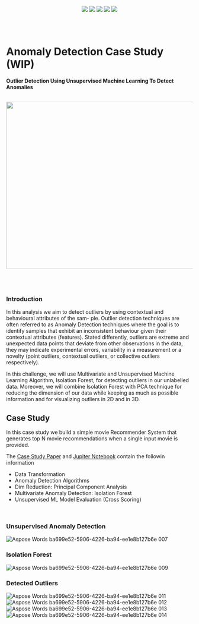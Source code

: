 <p align="center">
        <img src="https://img.shields.io/badge/ML-Anomaly%20Detection%20Case%20Study-red"></a>
        <img src="https://img.shields.io/badge/ML-Unsupervised%20Learning-green"></a>
        <img src="https://img.shields.io/badge/ML-Isolation%20Forest-9cf"></a>
        <img src="https://img.shields.io/badge/Evaluation-Cross%20Scoring-yellow"></a>
        <img src="https://img.shields.io/badge/Python_Jupiter_Notebook-brightgreen?style=flat&logo=jupiter"></a>
      
</p>
  <br><br>
  
# Anomaly Detection Case Study (WIP)
**Outlier Detection Using Unsupervised Machine Learning To Detect Anomalies**
<br><br>
<p align="center"> <img href ="" src="https://www.neuraldesigner.com/images/outliers-blog.jpeg?raw=true"
  width="900" height="450"> </p>
  <br>
  

<br> 

### Introduction
In this analysis we aim to detect outliers by using contextual and behavioural attributes of the sam- ple. Outlier detection techniques are often referred to as Anomaly Detection techniques where the goal is to identify samples that exhibit an inconsistent behaviour given their contextual attributes (features). Stated differently, outliers are extreme and unexpected data points that deviate from other observations in the data, they may indicate experimental errors, variability in a measurement or a novelty (point outliers, contextual outliers, or collective outliers respectively).

In this challenge, we will use Multivariate and Unsupervised Machine Learning Algorithm, Isolation Forest, for detecting outliers in our unlabelled data. Moreover, we will combine Isolation Forest with PCA technique for reducing the dimension of our data while keeping as much as possible information and for visualizing outliers in 2D and in 3D.

## Case Study 
In this case study we build a simple movie Recommender System that generates top N movie recommendations when a single input movie is provided.

The <a href="https://github.com/TatevKaren/data-science-popular-algorithms/blob/main/Anomaly_detection_techniques/Anomaly%20Detction%20Paper.pdf"> Case Study Paper</a> and <a href="https://github.com/TatevKaren/data-science-popular-algorithms/blob/main/Anomaly_detection_techniques/Unsupervised_Learning_Anomaly_Detection.ipynb">Jupiter Notebook</a> contain the followin information<br>

- Data Transformation 
- Anomaly Detection Algorithms
- Dim Reduction: Principal Component Analysis 
- Multivariate Anomaly Detection: Isolation Forest
- Unsupervised ML Model Evaluation (Cross Scoring)

<br>


### Unsupervised Anomaly Detection
![Aspose Words ba699e52-5906-4226-ba94-ee1e8b127b6e 007](https://user-images.githubusercontent.com/76843403/152495109-0527470f-354a-4e17-94a9-55e7a31821b4.png)


### Isolation Forest
![Aspose Words ba699e52-5906-4226-ba94-ee1e8b127b6e 009](https://user-images.githubusercontent.com/76843403/152495027-57fe0cd5-88c1-43ba-87f4-3f08fcf58c30.png)


### Detected Outliers
![Aspose Words ba699e52-5906-4226-ba94-ee1e8b127b6e 011](https://user-images.githubusercontent.com/76843403/152494913-2b4ec22b-28e8-4cb8-89d7-aa0e4b91ea0d.png)
![Aspose Words ba699e52-5906-4226-ba94-ee1e8b127b6e 012](https://user-images.githubusercontent.com/76843403/152494917-291e552a-3470-474d-954d-aa2407adf995.png)
![Aspose Words ba699e52-5906-4226-ba94-ee1e8b127b6e 013](https://user-images.githubusercontent.com/76843403/152494918-e198b026-3097-43f9-8108-91a95573ad2a.png)
![Aspose Words ba699e52-5906-4226-ba94-ee1e8b127b6e 014](https://user-images.githubusercontent.com/76843403/152494919-f094656d-ecf6-4b87-a987-588d77be5b0c.png)



